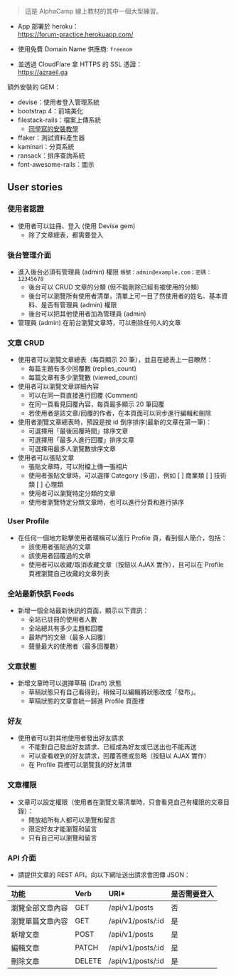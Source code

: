 > 這是 AlphaCamp 線上教材的其中一個大型練習。

- App 部署於 heroku：  
https://forum-practice.herokuapp.com/

- 使用免費 Domain Name 供應商: `freenom`
- 並透過 CloudFlare 拿 HTTPS 的 SSL 憑證：  
https://azraeil.ga

額外安裝的 GEM：
- devise：使用者登入管理系統
- bootstrap 4：前端美化
- filestack-rails：檔案上傳系統
  - [同學寫的安裝教學](https://medium.com/@op880623/rails-gem-filestack-simple-guide-58c728807a8e)
- ffaker：測試資料產生器
- kaminari：分頁系統
- ransack：排序查詢系統
- font-awesome-rails：圖示

## User stories
### 使用者認證
- 使用者可以註冊、登入 (使用 Devise gem)
  - 除了文章總表，都需要登入

### 後台管理介面
- 進入後台必須有管理員 (admin) 權限
`帳號：admin@example.com；密碼：12345678`
  - 後台可以 CRUD 文章的分類 (但不能刪除已經有被使用的分類)
  - 後台可以瀏覽所有使用者清單，清單上可一目了然使用者的姓名、基本資料、是否有管理員 (admin) 權限
  - 後台可以把其他使用者加為管理員 (admin)
- 管理員 (admin) 在前台瀏覽文章時，可以刪除任何人的文章

### 文章 CRUD
- 使用者可以瀏覽文章總表（每頁顯示 20 筆），並且在總表上一目瞭然：
  - 每篇主題有多少回覆數 (replies_count)
  - 每篇文章有多少瀏覽數 (viewed_count)
- 使用者可以瀏覽文章詳細內容
  - 可以在同一頁直接進行回覆 (Comment)
  - 在同一頁看見回覆內容，每頁最多顯示 20 筆回覆
  - 若使用者是該文章/回覆的作者，在本頁面可以同步進行編輯和刪除
- 使用者瀏覽文章總表時，預設是按 id 倒序排序(最新的文章在第一筆)：
  - 可選擇用「最後回覆時間」排序文章
  - 可選擇用「最多人進行回覆」排序文章
  - 可選擇用最多人瀏覽數排序文章
- 使用者可以張貼文章
  - 張貼文章時，可以附檔上傳一張相片
  - 使用者張貼文章時，可以選擇 Category (多選)，例如 [ ] 商業類 [ ] 技術類 [ ] 心理類
  - 使用者可以瀏覽特定分類的文章
  - 使用者瀏覽特定分類文章時，也可以進行分頁和進行排序

### User Profile
- 在任何一個地方點擊使用者暱稱可以進行 Profile 頁，看到個人簡介，包括：
  - 該使用者張貼過的文章
  - 該使用者回覆過的文章
  - 使用者可以收藏/取消收藏文章（按鈕以 AJAX 實作），且可以在 Profile 頁裡瀏覽自己收藏的文章列表

### 全站最新快訊 Feeds
- 新增一個全站最新快訊的頁面，顯示以下資訊：
  - 全站已註冊的使用者人數
  - 全站總共有多少主題和回覆
  - 最熱門的文章（最多人回覆）
  - 聲量最大的使用者（最多回覆數）

### 文章狀態
- 新增文章時可以選擇草稿 (Draft) 狀態
  - 草稿狀態只有自己看得到，稍候可以編輯將狀態改成「發布」。
  - 草稿狀態的文章會統一歸進 Profile 頁面裡

### 好友
- 使用者可以對其他使用者發出好友請求
  - 不能對自己發出好友請求、已經成為好友或已送出也不能再送
  - 可以查看收到的好友請求，回覆答應或忽略（按鈕以 AJAX 實作）
  - 在 Profile 頁裡可以瀏覽我的好友清單

### 文章權限
- 文章可以設定權限（使用者在瀏覽文章清單時，只會看見自己有權限的文章目錄）：
  - 開放給所有人都可以瀏覽和留言
  - 限定好友才能瀏覽和留言
  - 只有自己可以瀏覽和留言

### API 介面
- 請提供文章的 REST API，向以下網址送出請求會回傳 JSON：

| 功能 | Verb | URI* | 是否需要登入 |
| :------------- | :------------- |:-|:-|
|瀏覽全部文章內容|	GET|	/api/v1/posts|	否|
|瀏覽單篇文章內容|	GET|	/api/v1/posts/:id|	是|
|新增文章|	POST|	/api/v1/posts|	是|
|編輯文章|	PATCH|	/api/v1/posts/:id|	是|
|刪除文章|	DELETE|	/api/v1/posts/:id|	是|
